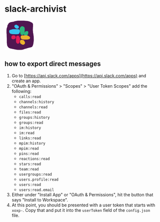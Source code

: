 # slack-archivist

<img src="misc/icon.png" width="100px"/>

## how to export direct messages

1. Go to [https://api.slack.com/apps](https://api.slack.com/apps) and create an
   app.
2. "OAuth & Permissions" > "Scopes" > "User Token Scopes" add the following:
   - `calls:read`
   - `channels:history`
   - `channels:read`
   - `files:read`
   - `groups:history`
   - `groups:read`
   - `im:history`
   - `im:read`
   - `links:read`
   - `mpim:history`
   - `mpim:read`
   - `pins:read`
   - `reactions:read`
   - `stars:read`
   - `team:read`
   - `usergroups:read`
   - `users.profile:read`
   - `users:read`
   - `users:read.email`
3. Either under "Install App" or "OAuth & Permissions", hit the button that says
   "Install to Workspace".
4. At this point, you should be presented with a user token that starts with
   `xoxp-`. Copy that and put it into the `userToken` field of the `config.json`
   file.
